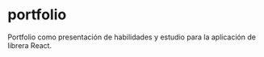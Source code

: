 # portfolio
Portfolio como presentación de habilidades y estudio para la aplicación de librera React.
